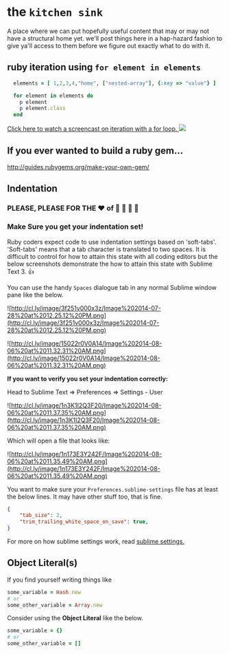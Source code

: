 # the ```kitchen sink```

A place where we can put hopefully useful content that may or may not have a structural home yet.  we'll post things here in a hap-hazard fashion to give ya'll access to them before we figure out exactly what to do with it.


## ruby iteration using ```for element in elements```


```ruby
  elements = [ 1,2,3,4,"home", ["nested-array"], {:key => "value"} ]

  for element in elements do
    p element
    p element.class
  end
```


<a href="http://quick.as/pzmji8kr" target="_blank" name="rubyforloop"> Click here to watch a screencast on iteration with a for loop.
<img src="http://cl.ly/image/3F3o083v0B2h/Image%202014-06-05%20at%2011.18.30%20AM.png" target="_blank"></a>


## If you ever wanted to build a ruby gem...

http://guides.rubygems.org/make-your-own-gem/


## Indentation

### PLEASE, PLEASE FOR THE :heart: of :monkey: :monkey: :monkey: :monkey:

### Make Sure you get your indentation set!


Ruby coders expect code to use indentation settings based on 'soft-tabs'.  'Soft-tabs' means that a tab character is translated to two spaces.  It is difficult to control for how to attain this state with all coding editors but the below screenshots demonstrate the how to attain this state with Sublime Text 3. :thumbsup:

You can use the handy `Spaces` dialogue tab in any normal Sublime window pane like the below.

![http://cl.ly/image/3f251v000x3z/Image%202014-07-28%20at%2012.25.12%20PM.png](http://cl.ly/image/3f251v000x3z/Image%202014-07-28%20at%2012.25.12%20PM.png)

![http://cl.ly/image/15022r0V0A14/Image%202014-08-06%20at%2011.32.31%20AM.png](http://cl.ly/image/15022r0V0A14/Image%202014-08-06%20at%2011.32.31%20AM.png)

**If you want to verify you set your indentation correctly:**

Head to Sublime Text => Preferences => Settings - User

![http://cl.ly/image/1n3K1I2Q3F20/Image%202014-08-06%20at%2011.37.35%20AM.png](http://cl.ly/image/1n3K1I2Q3F20/Image%202014-08-06%20at%2011.37.35%20AM.png)


Which will open a file that looks like:

![http://cl.ly/image/1n173E3Y242F/Image%202014-08-06%20at%2011.35.49%20AM.png](http://cl.ly/image/1n173E3Y242F/Image%202014-08-06%20at%2011.35.49%20AM.png)

You want to make sure your `Preferences.sublime-settings` file has at least the below lines.  It may have other stuff too, that is fine.

```json
{
	"tab_size": 2,
	"trim_trailing_white_space_on_save": true,
}
```

For more on how sublime settings work, read [sublime settings.][sublime-settings]

## Object Literal(s)

If you find yourself writing things like

```ruby
some_variable = Hash.new
# or
some_other_variable = Array.new
```

Consider using the **Object Literal** like the below.

```ruby
some_variable = {}
# or
some_other_variable = []
```


[sublime-settings]:https://www.sublimetext.com/docs/3/settings.html
